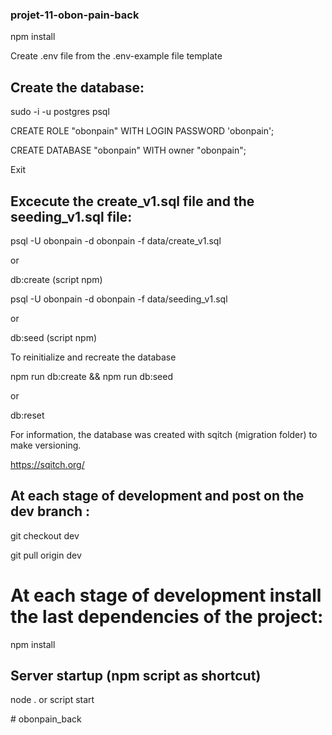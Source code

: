 ### projet-11-obon-pain-back

npm install

Create .env file from the .env-example file template

## Create the database: 
sudo -i -u postgres psql

CREATE ROLE "obonpain" WITH LOGIN PASSWORD 'obonpain';

CREATE DATABASE "obonpain" WITH owner "obonpain";

Exit

## Excecute the create_v1.sql file and the seeding_v1.sql file:
psql -U obonpain -d obonpain -f data/create_v1.sql

or 

db:create (script npm)

psql -U obonpain -d obonpain -f data/seeding_v1.sql

or

db:seed (script npm)

To reinitialize and recreate the database

npm run db:create && npm run db:seed

or

db:reset

For information, the database was created with sqitch (migration folder) to make versioning.

https://sqitch.org/

## At each stage of development and post on the dev branch :
git checkout dev

git pull origin dev

# At each stage of development install the last dependencies of the project:
npm install 


## Server startup (npm script as shortcut)
node . or script start













#   o b o n p a i n _ b a c k  
 